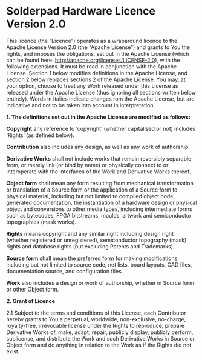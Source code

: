 # Solderpad Hardware Licence Version 2.0

This licence (the “Licence”) operates as a wraparound licence to the Apache License Version 2.0 (the “Apache License”) and grants to You the rights, and imposes the obligations, set out in the Apache License (which can be found here: http://apache.org/licenses/LICENSE-2.0), with the following extensions. It must be read in conjunction with the Apache License. Section 1 below modifies definitions in the Apache License, and section 2 below replaces sections 2 of the Apache License. You may, at your option, choose to treat any Work released under this License as released under the Apache License (thus ignoring all sections written below entirely). Words in italics indicate changes rom the Apache License, but are indicative and not to be taken into account in interpretation.

**1. The definitions set out in the Apache License are modified as follows:**

**Copyright** any reference to ‘copyright’ (whether capitalised or not) includes ‘Rights’ (as defined below).

**Contribution** also includes any design, as well as any work of authorship.

**Derivative Works** shall not include works that remain reversibly separable from, or merely link (or bind by name) or physically connect to or interoperate with the interfaces of the Work and Derivative Works thereof.

**Object form** shall mean any form resulting from mechanical transformation or translation of a Source form or the application of a Source form to physical material, including but not limited to compiled object code, generated documentation, the instantiation of a hardware design or physical object and conversions to other media types, including intermediate forms such as bytecodes, FPGA bitstreams, moulds, artwork and semiconductor topographies (mask works).

**Rights** means copyright and any similar right including design right (whether registered or unregistered), semiconductor topography (mask) rights and database rights (but excluding Patents and Trademarks).

**Source form** shall mean the preferred form for making modifications, including but not limited to source code, net lists, board layouts, CAD files, documentation source, and configuration files.

**Work** also includes a design or work of authorship, whether in Source form or other Object form.

**2. Grant of Licence**

2.1 Subject to the terms and conditions of this License, each Contributor hereby grants to You a perpetual, worldwide, non-exclusive, no-charge, royalty-free, irrevocable license under the Rights to reproduce, prepare Derivative Works of, make, adapt, repair, publicly display, publicly perform, sublicense, and distribute the Work and such Derivative Works in Source or Object form and do anything in relation to the Work as if the Rights did not exist.
